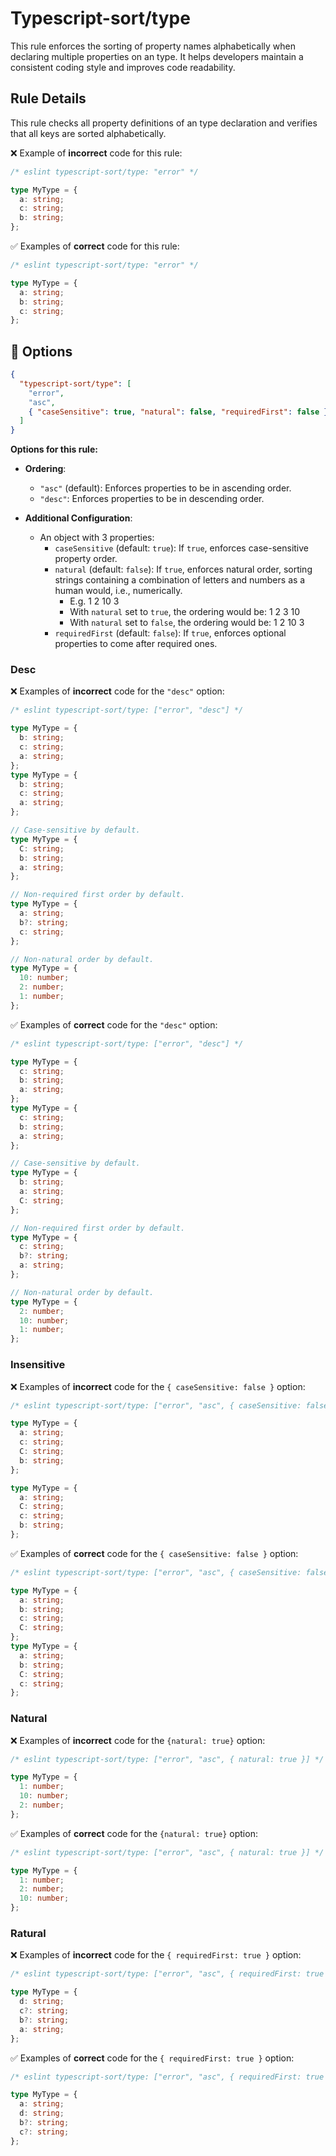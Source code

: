 # Typescript-sort/type

This rule enforces the sorting of property names alphabetically when declaring multiple properties on an type. It helps developers maintain a consistent coding style and improves code readability.

## Rule Details

This rule checks all property definitions of an type declaration and verifies that all keys are sorted alphabetically.

❌ Example of **incorrect** code for this rule:

```ts
/* eslint typescript-sort/type: "error" */

type MyType = {
  a: string;
  c: string;
  b: string;
};
```

✅ Examples of **correct** code for this rule:

```ts
/* eslint typescript-sort/type: "error" */

type MyType = {
  a: string;
  b: string;
  c: string;
};
```

## 🔧 Options

```json
{
  "typescript-sort/type": [
    "error",
    "asc",
    { "caseSensitive": true, "natural": false, "requiredFirst": false }
  ]
}
```

**Options for this rule:**

- **Ordering**:

  - `"asc"` (default): Enforces properties to be in ascending order.
  - `"desc"`: Enforces properties to be in descending order.

- **Additional Configuration**:
  - An object with 3 properties:
    - `caseSensitive` (default: `true`): If `true`, enforces case-sensitive property order.
    - `natural` (default: `false`): If `true`, enforces natural order, sorting strings containing a combination of letters and numbers as a human would, i.e., numerically.
      - E.g. 1 2 10 3
      - With `natural` set to `true`, the ordering would be: 1 2 3 10
      - With `natural` set to `false`, the ordering would be: 1 2 10 3
    - `requiredFirst` (default: `false`): If `true`, enforces optional properties to come after required ones.

### Desc

❌ Examples of **incorrect** code for the `"desc"` option:

```ts
/* eslint typescript-sort/type: ["error", "desc"] */

type MyType = {
  b: string;
  c: string;
  a: string;
};
type MyType = {
  b: string;
  c: string;
  a: string;
};

// Case-sensitive by default.
type MyType = {
  C: string;
  b: string;
  a: string;
};

// Non-required first order by default.
type MyType = {
  a: string;
  b?: string;
  c: string;
};

// Non-natural order by default.
type MyType = {
  10: number;
  2: number;
  1: number;
};
```

✅ Examples of **correct** code for the `"desc"` option:

```ts
/* eslint typescript-sort/type: ["error", "desc"] */

type MyType = {
  c: string;
  b: string;
  a: string;
};
type MyType = {
  c: string;
  b: string;
  a: string;
};

// Case-sensitive by default.
type MyType = {
  b: string;
  a: string;
  C: string;
};

// Non-required first order by default.
type MyType = {
  c: string;
  b?: string;
  a: string;
};

// Non-natural order by default.
type MyType = {
  2: number;
  10: number;
  1: number;
};
```

### Insensitive

❌ Examples of **incorrect** code for the `{ caseSensitive: false }` option:

```ts
/* eslint typescript-sort/type: ["error", "asc", { caseSensitive: false }] */

type MyType = {
  a: string;
  c: string;
  C: string;
  b: string;
};

type MyType = {
  a: string;
  C: string;
  c: string;
  b: string;
};
```

✅ Examples of **correct** code for the `{ caseSensitive: false }` option:

```ts
/* eslint typescript-sort/type: ["error", "asc", { caseSensitive: false }] */

type MyType = {
  a: string;
  b: string;
  c: string;
  C: string;
};
type MyType = {
  a: string;
  b: string;
  C: string;
  c: string;
};
```

### Natural

❌ Examples of **incorrect** code for the `{natural: true}` option:

```ts
/* eslint typescript-sort/type: ["error", "asc", { natural: true }] */

type MyType = {
  1: number;
  10: number;
  2: number;
};
```

✅ Examples of **correct** code for the `{natural: true}` option:

```ts
/* eslint typescript-sort/type: ["error", "asc", { natural: true }] */

type MyType = {
  1: number;
  2: number;
  10: number;
};
```

### Ratural

❌ Examples of **incorrect** code for the `{ requiredFirst: true }` option:

```ts
/* eslint typescript-sort/type: ["error", "asc", { requiredFirst: true }] */

type MyType = {
  d: string;
  c?: string;
  b?: string;
  a: string;
};
```

✅ Examples of **correct** code for the `{ requiredFirst: true }` option:

```ts
/* eslint typescript-sort/type: ["error", "asc", { requiredFirst: true }] */

type MyType = {
  a: string;
  d: string;
  b?: string;
  c?: string;
};
```
